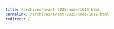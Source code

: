 ```yaml
---
title: /archives/avant-2025/node/1619.html
permalink: /archives/avant-2025/node/1619.html
redirect: /
---
```

